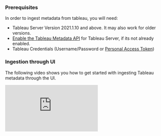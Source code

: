 ### Prerequisites

In order to ingest metadata from tableau, you will need:

- Tableau Server Version 2021.1.10 and above. It may also work for older versions.
- [Enable the Tableau Metadata API](https://help.tableau.com/current/api/metadata_api/en-us/docs/meta_api_start.html#enable-the-tableau-metadata-api-for-tableau-server) for Tableau Server, if its not already enabled.
- Tableau Credentials (Username/Password or [Personal Access Token](https://help.tableau.com/current/pro/desktop/en-us/useracct.htm#create-and-revoke-personal-access-tokens))

### Ingestion through UI

The following video shows you how to get started with ingesting Tableau metadata through the UI.

<div
  style={{
    position: "relative",
    paddingBottom: "57.692307692307686%",
    height: 0
  }}
>
  <iframe
    src="https://www.loom.com/embed/ef521c4e66564614a6ddde35dc3840f8"
    frameBorder={0}
    webkitallowfullscreen=""
    mozallowfullscreen=""
    allowFullScreen=""
    style={{
      position: "absolute",
      top: 0,
      left: 0,
      width: "100%",
      height: "100%"
    }}
  />
</div>

## Integration Details

This plugin extracts Sheets, Dashboards, Embedded and Published Data sources metadata within Workbooks in a given project
on a Tableau site. This plugin is in beta and has only been tested on PostgreSQL database and sample workbooks
on Tableau online. Tableau's GraphQL interface is used to extract metadata information. Queries used to extract metadata are located
in `metadata-ingestion/src/datahub/ingestion/source/tableau_common.py`

### Concept Mapping

This ingestion source maps the following Source System Concepts to DataHub Concepts:

| Source Concept              | DataHub Concept                                               | Notes                             |
| --------------------------- | ------------------------------------------------------------- | --------------------------------- |
| `"Tableau"`                 | [Data Platform](../../metamodel/entities/dataPlatform.md)     |                                   |
| Embedded DataSource         | [Dataset](../../metamodel/entities/dataset.md)                | SubType `"Embedded Data Source"`  |
| Published DataSource        | [Dataset](../../metamodel/entities/dataset.md)                | SubType `"Published Data Source"` |
| Custom SQL Table            | [Dataset](../../metamodel/entities/dataset.md)                | SubTypes `"View"`, `"Custom SQL"` |
| Embedded or External Tables | [Dataset](../../metamodel/entities/dataset.md)                |                                   |
| Sheet                       | [Chart](../../metamodel/entities/chart.md)                    |                                   |
| Dashboard                   | [Dashboard](../../metamodel/entities/dashboard.md)            |                                   |
| User                        | [User (a.k.a CorpUser)](../../metamodel/entities/corpuser.md) |                                   |
| Workbook                    | [Container](../../metamodel/entities/container.md)            | SubType `"Workbook"`              |
| Tag                         | [Tag](../../metamodel/entities/tag.md)                        |                                   |

- [Workbook](#Workbook)
- [Dashboard](#Dashboard)
- [Sheet](#Sheet)
- [Embedded Data source](#Embedded-Data-Source)
- [Published Data source](#Published-Data-Source)
- [Custom SQL Data source](#Custom-SQL-Data-Source)

#### Workbook

Workbooks from Tableau are ingested as Container in datahub. <br/>

- GraphQL query <br/>

```graphql
{
  workbooksConnection(
    first: 10
    offset: 0
    filter: { projectNameWithin: ["default", "Project 2"] }
  ) {
    nodes {
      id
      name
      luid
      uri
      projectName
      owner {
        username
      }
      description
      uri
      createdAt
      updatedAt
    }
    pageInfo {
      hasNextPage
      endCursor
    }
    totalCount
  }
}
```

#### Dashboard

Dashboards from Tableau are ingested as Dashboard in datahub. <br/>

- GraphQL query <br/>

```graphql
{
  workbooksConnection(first: 10, offset: 0, filter: {projectNameWithin: ["default", "Project 2"]}) {
    nodes {
      .....
      dashboards {
        id
        name
        path
        createdAt
        updatedAt
        sheets {
          id
          name
        }
      }
    }
    pageInfo {
      hasNextPage
      endCursor
    }
    totalCount
  }
}

```

#### Sheet

Sheets from Tableau are ingested as charts in datahub. <br/>

- GraphQL query <br/>

```graphql
{
  workbooksConnection(first: 10, offset: 0, filter: {projectNameWithin: ["default"]}) {
    .....
      sheets {
        id
        name
        path
        createdAt
        updatedAt
        tags {
          name
        }
        containedInDashboards {
          name
          path
        }
        upstreamDatasources {
          id
          name
        }
        datasourceFields {
          __typename
          id
          name
          description
          upstreamColumns {
            name
          }
          ... on ColumnField {
            dataCategory
            role
            dataType
            aggregation
          }
          ... on CalculatedField {
            role
            dataType
            aggregation
            formula
          }
          ... on GroupField {
            role
            dataType
          }
          ... on DatasourceField {
            remoteField {
              __typename
              id
              name
              description
              folderName
              ... on ColumnField {
                dataCategory
                role
                dataType
                aggregation
              }
              ... on CalculatedField {
                role
                dataType
                aggregation
                formula
              }
              ... on GroupField {
                role
                dataType
              }
            }
          }
        }
      }
    }
     .....
  }
}
```

#### Embedded Data Source

Embedded Data source from Tableau is ingested as a Dataset in datahub.

- GraphQL query <br/>

```graphql
{
  workbooksConnection(first: 10, offset: 0, filter: {projectNameWithin: ["default"]}) {
    nodes {
      ....
      embeddedDatasources {
        __typename
        id
        name
        hasExtracts
        extractLastRefreshTime
        extractLastIncrementalUpdateTime
        extractLastUpdateTime
        upstreamDatabases {
          id
          name
          connectionType
          isEmbedded
        }
        upstreamTables {
          name
          schema
          columns {
            name
            remoteType
          }
        }
        fields {
          __typename
          id
          name
          description
          isHidden
          folderName
          ... on ColumnField {
            dataCategory
            role
            dataType
            defaultFormat
            aggregation
            columns {
              table {
                ... on CustomSQLTable {
                  id
                  name
                }
              }
            }
          }
          ... on CalculatedField {
            role
            dataType
            defaultFormat
            aggregation
            formula
          }
          ... on GroupField {
            role
            dataType
          }
        }
        upstreamDatasources {
          id
          name
        }
        workbook {
          name
          projectName
        }
      }
    }
    ....
  }
}
```

#### Published Data Source

Published Data source from Tableau is ingested as a Dataset in datahub.

- GraphQL query <br/>

```graphql
{
  publishedDatasourcesConnection(
    first: 10
    offset: 0
    filter: {
      idWithin: [
        "00cce29f-b561-bb41-3557-8e19660bb5dd"
        "618c87db-5959-338b-bcc7-6f5f4cc0b6c6"
      ]
    }
  ) {
    nodes {
      __typename
      id
      name
      hasExtracts
      extractLastRefreshTime
      extractLastIncrementalUpdateTime
      extractLastUpdateTime
      downstreamSheets {
        id
        name
      }
      upstreamTables {
        name
        schema
        fullName
        connectionType
        description
        contact {
          name
        }
      }
      fields {
        __typename
        id
        name
        description
        isHidden
        folderName
        ... on ColumnField {
          dataCategory
          role
          dataType
          defaultFormat
          aggregation
          columns {
            table {
              ... on CustomSQLTable {
                id
                name
              }
            }
          }
        }
        ... on CalculatedField {
          role
          dataType
          defaultFormat
          aggregation
          formula
        }
        ... on GroupField {
          role
          dataType
        }
      }
      owner {
        username
      }
      description
      uri
      projectName
    }
    pageInfo {
      hasNextPage
      endCursor
    }
    totalCount
  }
}
```

#### Custom SQL Data Source

For custom sql data sources, the query is viewable in UI under View Definition tab. <br/>

- GraphQL query <br/>

```graphql
{
  customSQLTablesConnection(
    first: 10
    offset: 0
    filter: { idWithin: ["22b0b4c3-6b85-713d-a161-5a87fdd78f40"] }
  ) {
    nodes {
      id
      name
      query
      columns {
        id
        name
        remoteType
        description
        referencedByFields {
          datasource {
            id
            name
            upstreamDatabases {
              id
              name
            }
            upstreamTables {
              id
              name
              schema
              connectionType
              columns {
                id
              }
            }
            ... on PublishedDatasource {
              projectName
            }
            ... on EmbeddedDatasource {
              workbook {
                name
                projectName
              }
            }
          }
        }
      }
      tables {
        id
        name
        schema
        connectionType
      }
    }
  }
}
```

#### Lineage

Lineage is emitted as received from Tableau's metadata API for

- Sheets contained in Dashboard
- Embedded or Published datasources upstream to Sheet
- Published datasources upstream to Embedded datasource
- Tables upstream to Embedded or Published datasource
- Custom SQL datasources upstream to Embedded or Published datasource
- Tables upstream to Custom SQL datasource

#### Caveats

- Tableau metadata API might return incorrect schema name for tables for some databases, leading to incorrect metadata in DataHub. This source attempts to extract correct schema from databaseTable's fully qualified name, wherever possible. Read [Using the databaseTable object in query](https://help.tableau.com/current/api/metadata_api/en-us/docs/meta_api_model.html#schema_attribute) for caveats in using schema attribute.

## Troubleshooting

### Why are only some workbooks/custom SQLs/published datasources ingested from the specified project?

This may happen when the Tableau API returns NODE_LIMIT_EXCEEDED error in response to metadata query and returns partial results with message "Showing partial results. , The request exceeded the ‘n’ node limit. Use pagination, additional filtering, or both in the query to adjust results." To resolve this, consider

- reducing the page size using the `page_size` config param in datahub recipe (Defaults to 10).
- increasing tableau configuration [metadata query node limit](https://help.tableau.com/current/server/en-us/cli_configuration-set_tsm.htm#metadata_nodelimit) to higher value.
